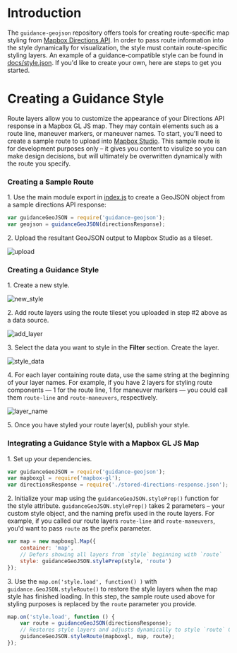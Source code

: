 # Introduction

The `guidance-geojson` repository offers tools for creating route-specific map styling from [Mapbox Directions API](https://www.mapbox.com/api-documentation/#directions). In order to pass route information into the style dynamically for visualization, the style must contain route-specific styling layers. An example of a guidance-compatible style can be found in [docs/style.json](www.github.com/mapbox/guidance-geojson/blob/master/docs/style.json). If you'd like to create your own, here are steps to get you started.

# Creating a Guidance Style

Route layers allow you to customize the appearance of your Directions API response in a Mapbox GL JS map. They may contain elements such as a route line, maneuver markers, or maneuver names. To start, you'll need to create a sample route to upload into [Mapbox Studio](https://www.mapbox.com/mapbox-studio/). This sample route is for development purposes only – it gives you content to visulize so you can make design decisions, but will ultimately be overwritten dynamically with the route you specify.

### Creating a Sample Route

1\. Use the main module export in [index.js](www.github.com/mapbox/guidance-geojson/blob/master/index.js) to create a GeoJSON object from a sample directions API response:

```js
var guidanceGeoJSON = require('guidance-geojson');
var geojson = guidanceGeoJSON(directionsResponse);
```

2\. Upload the resultant GeoJSON output to Mapbox Studio as a tileset.

![upload](https://cloud.githubusercontent.com/assets/6913048/15443340/925369e0-1eb5-11e6-8428-8b0f88855f49.png)

### Creating a Guidance Style

1\. Create a new style.

![new_style](https://cloud.githubusercontent.com/assets/6913048/15550952/b30eb7aa-2281-11e6-87eb-beefdf0a325c.png)

2\. Add route layers using the route tileset you uploaded in step #2 above as a data source.

![add_layer](https://cloud.githubusercontent.com/assets/6913048/15549248/bcd709ca-2279-11e6-8661-c22a8a0f8c95.png)

3\. Select the data you want to style in the **Filter** section. Create the layer.

![style_data](https://cloud.githubusercontent.com/assets/6913048/15550767/f4e1b534-2280-11e6-8891-823123187ca8.png)

4\. For each layer containing route data, use the same string at the beginning of your layer names. For example, if you have 2 layers for styling route components — 1 for the route line, 1 for maneuver markers — you could call them `route-line` and `route-maneuvers`, respectively.

![layer_name](https://cloud.githubusercontent.com/assets/6913048/15550891/7b74d266-2281-11e6-8975-3daa0e56694d.png)

5\. Once you have styled your route layer(s), publish your style.

### Integrating a Guidance Style with a Mapbox GL JS Map

1\. Set up your dependencies.

```js
var guidanceGeoJSON = require('guidance-geojson');
var mapboxgl = require('mapbox-gl');
var directionsResponse = require('./stored-directions-response.json');
```

2\. Initialize your map using the `guidanceGeoJSON.stylePrep()` function for the style attribute. `guidanceGeoJSON.stylePrep()` takes 2 parameters – your custom style object, and the naming prefix used in the route layers. For example, if you called our route layers `route-line` and `route-maneuvers`, you'd want to pass `route` as the prefix parameter.

```js
var map = new mapboxgl.Map({
    container: 'map',
    // Defers showing all layers from `style` beginning with `route`
    style: guidanceGeoJSON.stylePrep(style, 'route')
});
```

3\. Use the `map.on('style.load', function() )` with `guidance.GeoJSON.styleRoute()` to restore the style layers when the map style has finished loading. In this step, the sample route used above for styling purposes is replaced by the `route` parameter you provide.

```js
map.on('style.load', function () {
    var route = guidanceGeoJSON(directionsResponse);
    // Restores style layers and adjusts dynamically to style `route` GeoJSON
    guidanceGeoJSON.styleRoute(mapboxgl, map, route);
});
```
